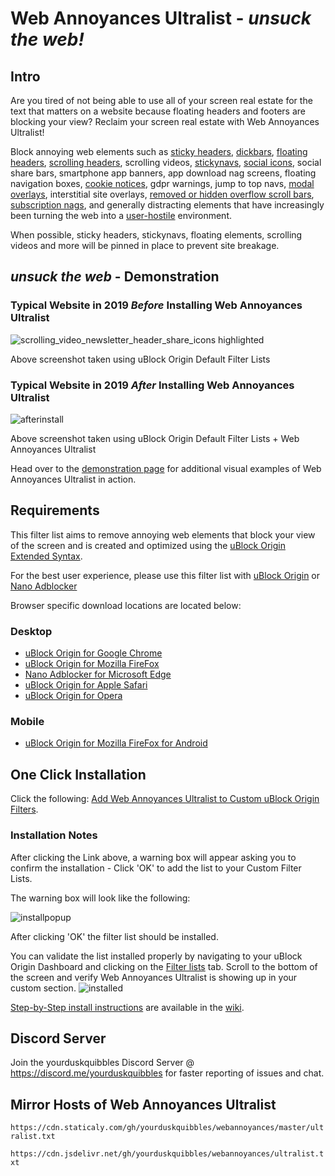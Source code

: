 # Web Annoyances Ultralist - *unsuck the web!*
## Intro
Are you tired of not being able to use all of your screen real estate for the text that matters on a website 
because floating headers and footers are blocking your view?
Reclaim your screen real estate with Web Annoyances Ultralist! 

Block annoying web elements such as [sticky headers](https://alisdair.mcdiarmid.org/kill-sticky-headers/), [dickbars](https://daringfireball.net/2017/06/medium_dickbars), [floating headers](https://user-images.githubusercontent.com/22258847/51347203-7482d700-1a6d-11e9-96f8-0548173c7b79.png), [scrolling headers](https://user-images.githubusercontent.com/22258847/51347203-7482d700-1a6d-11e9-96f8-0548173c7b79.png), scrolling videos, [stickynavs](https://user-images.githubusercontent.com/22258847/51347203-7482d700-1a6d-11e9-96f8-0548173c7b79.png), [social icons](https://user-images.githubusercontent.com/22258847/51347990-89606a00-1a6f-11e9-91f9-12cf11de1feb.png), social share bars, smartphone app banners, app download nag screens, floating navigation boxes, [cookie notices](https://user-images.githubusercontent.com/22258847/51349381-338dc100-1a73-11e9-9f76-1fbd4ee74561.png), gdpr warnings, jump to top navs, [modal overlays](https://user-images.githubusercontent.com/22258847/51345822-fc66e200-1a69-11e9-9ee0-248696b8f07f.png), interstitial site overlays, [removed or hidden overflow scroll bars](https://user-images.githubusercontent.com/22258847/51346400-8fece280-1a6b-11e9-8d5b-9cc0c2713dea.png), [subscription nags](https://user-images.githubusercontent.com/22258847/51347205-76e53100-1a6d-11e9-93a3-b6e5afbe3540.png), and generally distracting elements that have increasingly been turning the web into a [user-hostile](https://www.urbandictionary.com/define.php?term=user-hostile) environment. 

When possible, sticky headers, stickynavs, floating elements, scrolling videos and more will be pinned in place to prevent site breakage.

## *unsuck the web* - Demonstration
### Typical Website in 2019 *Before* Installing Web Annoyances Ultralist

![scrolling_video_newsletter_header_share_icons highlighted](https://user-images.githubusercontent.com/22258847/51348578-16f08980-1a71-11e9-80b8-0f2ad5379bcd.png)


Above screenshot taken using uBlock Origin Default Filter Lists
### Typical Website in 2019 *After* Installing Web Annoyances Ultralist

![afterinstall](https://user-images.githubusercontent.com/22258847/51348138-e8be7a00-1a6f-11e9-9b0c-5fac61a83f8f.png)


Above screenshot taken using uBlock Origin Default Filter Lists + Web Annoyances Ultralist

Head over to the [demonstration page](https://github.com/yourduskquibbles/webannoyances/wiki/Demonstration-of-Web-Annoyances-Ultralist) for additional visual examples of Web Annoyances Ultralist in action.

## Requirements
This filter list aims to remove annoying web elements that block your view of the screen and is created and optimized using the [uBlock Origin Extended Syntax](https://github.com/gorhill/uBlock/wiki/Static-filter-syntax).

For the best user experience, please use this filter list with [uBlock Origin](https://github.com/gorhill/uBlock) or [Nano Adblocker](https://github.com/NanoAdblocker/NanoCore)

Browser specific download locations are located below:
### Desktop
- [uBlock Origin for Google Chrome](https://chrome.google.com/webstore/detail/ublock-origin/cjpalhdlnbpafiamejdnhcphjbkeiagm)
- [uBlock Origin for Mozilla FireFox](https://addons.mozilla.org/en-US/firefox/addon/ublock-origin/)
- [Nano Adblocker for Microsoft Edge](https://www.microsoft.com/en-us/p/nano-adblocker/9nsxdx2tdb3v/)
- [uBlock Origin for Apple Safari](https://github.com/el1t/uBlock-Safari#installation)
- [uBlock Origin for Opera](https://addons.opera.com/extensions/details/ublock/)

### Mobile
- [uBlock Origin for Mozilla FireFox for Android](https://addons.mozilla.org/EN-US/android/addon/ublock-origin/) 

## One Click Installation

Click the following: [Add Web Annoyances Ultralist to Custom uBlock Origin Filters](https://subscribe.adblockplus.org/?location=https://raw.githubusercontent.com/yourduskquibbles/webannoyances/master/ultralist.txt&title=Web%20Annoyances%20Ultralist).

### Installation Notes 

After clicking the Link above, a warning box will appear asking you to confirm the installation - Click 'OK' to add the list to your Custom Filter Lists. 

The warning box will look like the following:

![installpopup](https://user-images.githubusercontent.com/22258847/40389620-73bc68ae-5e02-11e8-94ac-30bf769bdf70.PNG)

After clicking 'OK' the filter list should be installed. 

You can validate the list installed properly by navigating to your uBlock Origin Dashboard and clicking on the [Filter lists](https://user-images.githubusercontent.com/22258847/39937403-1da7b8b8-553f-11e8-865a-73a3f2fa4bb8.PNG) tab. Scroll to the bottom of the screen and verify Web Annoyances Ultralist is showing up in your custom section. 
![installed](https://user-images.githubusercontent.com/22258847/40389548-42ecaf5e-5e02-11e8-8d16-1d7e08c805b6.PNG)

[Step-by-Step install instructions](https://github.com/yourduskquibbles/webannoyances/wiki/Installation-Instructions#install-method-2---step-by-step-installation) are available in the [wiki](https://github.com/yourduskquibbles/webannoyances/wiki).

## Discord Server

Join the yourduskquibbles Discord Server @ https://discord.me/yourduskquibbles for faster reporting of issues and chat. 

## Mirror Hosts of Web Annoyances Ultralist

`https://cdn.staticaly.com/gh/yourduskquibbles/webannoyances/master/ultralist.txt`

`https://cdn.jsdelivr.net/gh/yourduskquibbles/webannoyances/ultralist.txt`
